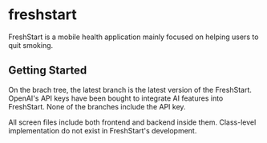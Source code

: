 # freshstart

FreshStart is a mobile health application mainly focused on helping users to quit smoking.

## Getting Started

On the brach tree, the latest branch is the latest version of the FreshStart. OpenAI's API keys have been bought to integrate AI features into FreshStart. None of the branches include the API key.

All screen files include both frontend and backend inside them. Class-level implementation do not exist in FreshStart's development.
